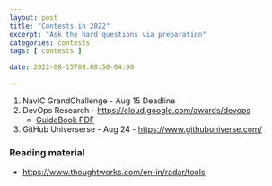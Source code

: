 ```yaml
---
layout: post
title: "Contests in 2022"
excerpt: "Ask the hard questions via preparation"
categories: contests
tags: [ contests ]

date: 2022-08-15T08:08:50-04:00

---
```


1. NavIC GrandChallenge - Aug 15 Deadline
2. DevOps Research - https://cloud.google.com/awards/devops
    * [GuideBook PDF](https://services.google.com/fh/files/misc/2021_devops_awards_guidebook_updated.pdf)
3. GitHub Universerse - Aug 24 - https://www.githubuniverse.com/ 


### Reading material
+ https://www.thoughtworks.com/en-in/radar/tools